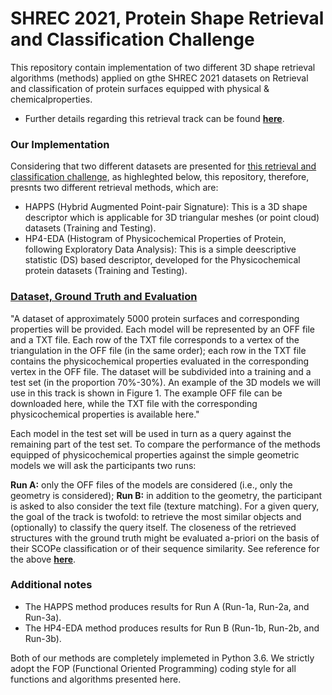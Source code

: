 # SHREC 2021, Protein Shape Retrieval and Classification Challenge

This repository contain implementation  of two different 3D shape retrieval algorithms (methods) applied on gthe SHREC 2021 datasets on Retrieval and classification of protein surfaces equipped with physical & chemicalproperties.
* Further details regarding this retrieval track can be found **[here](http://shrec.ge.imati.cnr.it/shrec21_protein/)**.

### Our Implementation
Considering that two different datasets are presented for [this retrieval and classification challenge](http://shrec.ge.imati.cnr.it/shrec21_protein/), as highleghted below, this repository, therefore, presnts two different retrieval methods, which are:
* HAPPS (Hybrid Augmented Point-pair Signature): This is a 3D shape descriptor which is applicable for 3D triangular meshes (or point cloud) datasets (Training and Testing).
* HP4-EDA (Histogram of Physicochemical Properties of Protein, following Exploratory Data Analysis): This is a simple deescriptive statistic (DS) based descriptor, developed for the Physicochemical protein datasets (Training and Testing).

### [Dataset, Ground Truth and Evaluation](http://shrec.ge.imati.cnr.it/shrec21_protein/)
"A dataset of approximately 5000 protein surfaces and corresponding properties will be provided. Each model will be represented by an OFF file and a TXT file. Each row of the TXT file corresponds to a vertex of the triangulation in the OFF file (in the same order); each row in the TXT file contains the physicochemical properties evaluated in the corresponding vertex in the OFF file. The dataset will be subdivided into a training and a test set (in the proportion 70%-30%). An example of the 3D models we will use in this track is shown in Figure 1. The example OFF file can be downloaded here, while the TXT file with the corresponding physicochemical properties is available here."

Each model in the test set will be used in turn as a query against the remaining part of the test set. To compare the performance of the methods equipped of physicochemical properties against the simple geometric models we will ask the participants two runs:

**Run A:** only the OFF files of the models are considered (i.e., only the geometry is considered);
**Run B:** in addition to the geometry, the participant is asked to also consider the text file (texture matching).
For a given query, the goal of the track is twofold: to retrieve the most similar objects and (optionally) to classify the query itself. The closeness of the retrieved structures with the ground truth might be evaluated a-priori on the basis of their SCOPe classification or of their sequence similarity.
See reference for the above **[here](http://shrec.ge.imati.cnr.it/shrec21_protein/)**.

### Additional notes
- The HAPPS method produces results for Run A (Run-1a, Run-2a, and Run-3a).
- The HP4-EDA method produces results for Run B (Run-1b, Run-2b, and Run-3b).

Both of our methods are completely implemeted in Python 3.6. We strictly adopt the FOP (Functional Oriented Programming) coding style for all functions and algorithms presented here.
